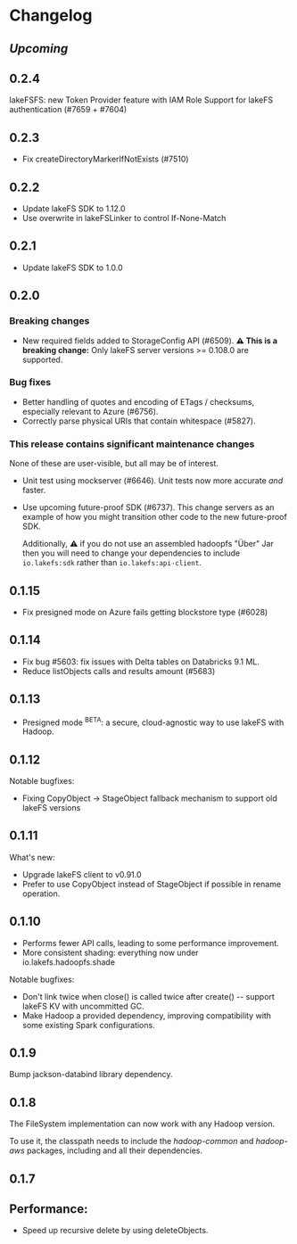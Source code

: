 # Changelog

## _Upcoming_

## 0.2.4

lakeFSFS: new Token Provider feature with IAM Role Support for lakeFS authentication (#7659 + #7604)

## 0.2.3

* Fix createDirectoryMarkerIfNotExists (#7510)

## 0.2.2

* Update lakeFS SDK to 1.12.0
* Use overwrite in lakeFSLinker to control If-None-Match

## 0.2.1

* Update lakeFS SDK to 1.0.0

## 0.2.0

### Breaking changes

* New required fields added to StorageConfig API (#6509).  **:warning: This
  is a breaking change:** Only lakeFS server versions >= 0.108.0 are
  supported.

### Bug fixes

* Better handling of quotes and encoding of ETags / checksums, especially
  relevant to Azure (#6756).
* Correctly parse physical URIs that contain whitespace (#5827).

### This release contains significant maintenance changes

None of these are user-visible, but all may be of interest.

* Unit test using mockserver (#6646).  Unit tests now more accurate _and_
  faster.
* Use upcoming future-proof SDK (#6737).  This change servers as an example
  of how you might transition other code to the new future-proof SDK.

  Additionally, :warning: if you do not use an assembled hadoopfs "Über" Jar
  then you will need to change your dependencies to include `io.lakefs:sdk`
  rather than `io.lakefs:api-client`.

## 0.1.15

* Fix presigned mode on Azure fails getting blockstore type (#6028)

## 0.1.14

* Fix bug #5603: fix issues with Delta tables on Databricks 9.1 ML.
* Reduce listObjects calls and results amount (#5683) 

## 0.1.13

* Presigned mode <sup>BETA</sup>: a secure, cloud-agnostic way to use lakeFS with Hadoop.

## 0.1.12

Notable bugfixes:
* Fixing CopyObject -> StageObject fallback mechanism to support old lakeFS versions

## 0.1.11

What's new:
* Upgrade lakeFS client to v0.91.0
* Prefer to use CopyObject instead of StageObject if possible in rename operation.

## 0.1.10

* Performs fewer API calls, leading to some performance improvement.
* More consistent shading: everything now under io.lakefs.hadoopfs.shade

Notable bugfixes:
* Don't link twice when close() is called twice after create() -- support
  lakeFS KV with uncommitted GC.
* Make Hadoop a provided dependency, improving compatibility with some
  existing Spark configurations.

## 0.1.9

Bump jackson-databind library dependency.

## 0.1.8

The FileSystem implementation can now work with any Hadoop version.

To use it, the classpath needs to include the _hadoop-common_ and _hadoop-aws_ packages, including and all their dependencies.

## 0.1.7

## Performance:

* Speed up recursive delete by using deleteObjects.
